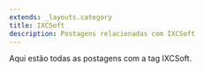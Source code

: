 ```yaml
---
extends: _layouts.category
title: IXCSoft
description: Postagens relacionadas com IXCSoft
---
```


Aqui estão todas as postagens com a tag IXCSoft.
